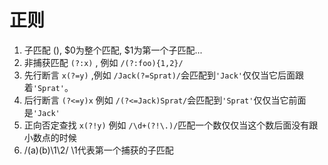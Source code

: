 # 正则


1. 子匹配 (),  $0为整个匹配, $1为第一个子匹配...
2. 非捕获匹配  `(?:x)` , 例如  `/(?:foo){1,2}/`
3. 先行断言 `x(?=y)` ,例如 `/Jack(?=Sprat)/`会匹配到`'Jack'`仅仅当它后面跟着`'Sprat'`。
4. 后行断言 `(?<=y)x`  例如 `/(?<=Jack)Sprat/`会匹配到`'Sprat'`仅仅当它前面是`'Jack'`
5. 正向否定查找 `x(?!y)`  例如  `/\d+(?!\.)/`匹配一个数仅仅当这个数后面没有跟小数点的时候
6.  /(a)(b)\1\2/      \1代表第一个捕获的子匹配      
